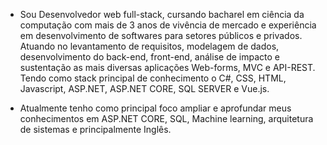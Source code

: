 - Sou Desenvolvedor web full-stack, cursando bacharel em ciência da computação com mais de 3 anos de vivência de mercado e experiência em desenvolvimento de softwares para setores públicos e privados. Atuando no levantamento de requisitos, modelagem de dados, desenvolvimento do back-end, front-end, análise de impacto e sustentação as mais diversas aplicações Web-forms, MVC e API-REST. Tendo como stack principal de conhecimento o C#, CSS, HTML, Javascript, ASP.NET, ASP.NET CORE, SQL SERVER e Vue.js.

- Atualmente tenho como principal foco ampliar e aprofundar meus conhecimentos em ASP.NET CORE, SQL, Machine learning, arquitetura de sistemas e principalmente Inglês.
